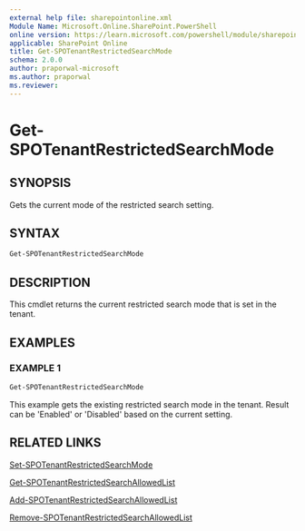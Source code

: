 ```yaml
---
external help file: sharepointonline.xml
Module Name: Microsoft.Online.SharePoint.PowerShell
online version: https://learn.microsoft.com/powershell/module/sharepoint-online/get-spotenantrestrictedsearchmode
applicable: SharePoint Online
title: Get-SPOTenantRestrictedSearchMode
schema: 2.0.0
author: praporwal-microsoft
ms.author: praporwal
ms.reviewer:
---
```


# Get-SPOTenantRestrictedSearchMode

## SYNOPSIS

Gets the current mode of the restricted search setting.

## SYNTAX

```powershell
Get-SPOTenantRestrictedSearchMode
```

## DESCRIPTION

This cmdlet returns the current restricted search mode that is set in the tenant.

## EXAMPLES

### EXAMPLE 1

```powershell
Get-SPOTenantRestrictedSearchMode
```

This example gets the existing restricted search mode in the tenant. Result can be 'Enabled' or 'Disabled' based on the current setting.

## RELATED LINKS

[Set-SPOTenantRestrictedSearchMode](Set-SPOTenantRestrictedSearchMode.md)

[Get-SPOTenantRestrictedSearchAllowedList](Get-SPOTenantRestrictedSearchAllowedList.md)

[Add-SPOTenantRestrictedSearchAllowedList](Add-SPOTenantRestrictedSearchAllowedList.md)

[Remove-SPOTenantRestrictedSearchAllowedList](Remove-SPOTenantRestrictedSearchAllowedList.md)
